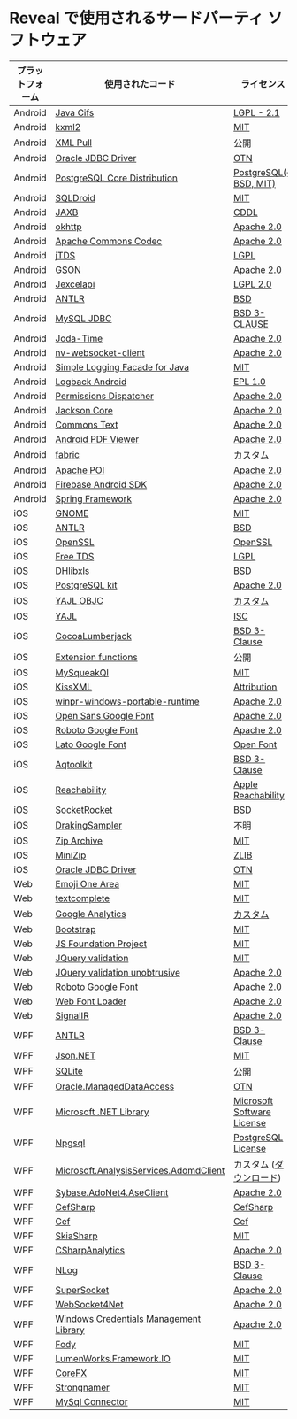 # Reveal で使用されるサードパーティ ソフトウェア

| プラットフォーム | 使用されたコード                                                                                                                     | ライセンス                                                                                                                                                                             |
| -------- | ----------------------------------------------------------------------------------------------------------------------------- | ----------------------------------------------------------------------------------------------------------------------------------------------------------------------------------- |
| Android  | [Java Cifs](http://jcifs.samba.org)                                                                                           | [LGPL - 2.1](http://www.gnu.org/licenses/old-licenses/lgpl-2.1.txt)                                                                                                                             |
| Android  | [kxml2](https://github.com/stefanhaustein/kxml2)                                                                              | [MIT](https://github.com/stefanhaustein/kxml2/blob/master/license.txt)                                                                                                                             |
| Android  | [XML Pull](http://www.xmlpull.org/)                                                                                           | 公開                                                                                                                                                                              |
| Android  | [Oracle JDBC Driver](https://mvnrepository.com/artifact/com.oracle/ojdbc14)                                                   | [OTN](https://www.oracle.com/downloads/licenses/distribution-license.html)                                                                                                          |
| Android  | [PostgreSQL Core Distribution](https://www.postgresql.org/download/)                                                          | [PostgreSQL(\~ BSD, MIT)](https://www.postgresql.org/about/licence/)                                                                                                                |
| Android  | [SQLDroid](https://github.com/SQLDroid/SQLDroid)                                                                              | [MIT](https://github.com/SQLDroid/SQLDroid/blob/master/LICENSE)                                                                                                                             |
| Android  | [JAXB](https://javaee.github.io/jaxb-v2)                                                                                      | [CDDL](https://javaee.github.io/jaxb-v2/LICENSE)                                                                                                                                     |
| Android  | [okhttp](https://github.com/square/okhttp)                                                                                    | [Apache 2.0](https://github.com/square/okhttp/blob/master/LICENSE.txt)                                                                                                                         |
| Android  | [Apache Commons Codec](http://commons.apache.org/proper/commons-codec/)                                                       | [Apache 2.0](https://www.apache.org/licenses/LICENSE-2.0.txt)                                                                                                                         |
| Android  | [jTDS](http://jtds.sourceforge.net/)                                                                                          | [LGPL](http://jtds.sourceforge.net/license.html)                                                                                                                              |
| Android  | [GSON](http://code.google.com/p/google-gson/)                                                                                 | [Apache 2.0](https://github.com/google/gson/blob/master/LICENSE)                                                                                                                         |
| Android  | [Jexcelapi](https://sourceforge.net/projects/jexcelapi/)                                                                      | [LGPL 2.0](https://sourceforge.net/projects/jexcelapi/)                                                                                                                 |
| Android  | [ANTLR](https://www.antlr.org/download.html)                                                                                  | [BSD](https://www.antlr.org/license.html)                                                                                                                                           |
| Android  | [MySQL JDBC](https://github.com/krummas/DrizzleJDBC)                                                                          | [BSD 3-CLAUSE](https://github.com/krummas/DrizzleJDBC/blob/master/LICENSE.txt)                                                                                                                        |
| Android  | [Joda-Time](https://www.joda.org/joda-time/)                                                                                  | [Apache 2.0](https://www.joda.org/joda-time/licenses.html)                                                                                                                         |
| Android  | [nv-websocket-client](https://github.com/TakahikoKawasaki/nv-websocket-client)                                                | [Apache 2.0](https://github.com/TakahikoKawasaki/nv-websocket-client/blob/master/LICENSE)                                                                                                                         |
| Android  | [Simple Logging Facade for Java](https://www.slf4j.org/)                                                                      | [MIT](http://www.slf4j.org/license.html)                                                                                                                             |
| Android  | [Logback Android](https://mvnrepository.com/artifact/com.github.tony19/logback-android/1.1.11-1)                                                                  | [EPL 1.0](https://mvnrepository.com/artifact/com.github.tony19/logback-android/1.1.11-1)                                                                                                                        |
| Android  | [Permissions Dispatcher](https://github.com/permissions-dispatcher/PermissionsDispatcher)                                     | [Apache 2.0](https://github.com/permissions-dispatcher/PermissionsDispatcher/blob/master/LICENSE)                                                                                                                         |
| Android  | [Jackson Core](https://github.com/FasterXML/jackson-core)                                                                     | [Apache 2.0](https://github.com/FasterXML/jackson-core/blob/2.13/LICENSE)                                                                                                                         |
| Android  | [Commons Text](http://commons.apache.org/proper/commons-text/)                                                                | [Apache 2.0](https://opensource.org/licenses/apache2.0.php)                                                                                                                         |
| Android  | [Android PDF Viewer](https://github.com/barteksc/AndroidPdfViewer)                                                            | [Apache 2.0](https://github.com/barteksc/AndroidPdfViewer/blob/master/LICENSE)                                                                                                                         |
| Android  | [fabric](https://fabric.io/terms)                                                                                             | カスタム                                                                                                                                                                              |
| Android  | [Apache POI](https://poi.apache.org/)                                                                                         | [Apache 2.0](https://opensource.org/licenses/apache2.0.php)                                                                                                                         |
| Android  | [Firebase Android SDK](https://github.com/firebase/firebase-android-sdk)                                                      | [Apache 2.0](https://github.com/firebase/firebase-android-sdk/blob/master/LICENSE)                                                                                                                         |
| Android  | [Spring Framework](https://github.com/spring-projects/spring-framework)                                                       | [Apache 2.0](https://github.com/spring-projects/spring-framework/blob/main/LICENSE.txt)                                                                                                                         |
| iOS      | [GNOME](http://xmlsoft.org/XSLT/intro.html)                                                                                   | [MIT](https://opensource.org/licenses/mit-license.html)                                                                                                                             |
| iOS      | [ANTLR](https://www.antlr.org/download.html)                                                                                  | [BSD](https://www.antlr.org/license.html)                                                                                                                                           |
| iOS      | [OpenSSL](https://www.openssl.org/)                                                                                           | [OpenSSL](https://www.openssl.org/source/license-openssl-ssleay.txt)                                                                                                                |
| iOS      | [Free TDS](https://www.freetds.org/)                                                                                          | [LGPL](https://www.gnu.org/licenses/lgpl-3.0.html)                                                                                                                                  |
| iOS      | [DHlibxls](https://github.com/dhoerl/DHlibxls)                                                                                | [BSD](https://github.com/dhoerl/DHlibxls)                                                                                                                                 |
| iOS      | [PostgreSQL kit](https://github.com/djthorpe/postgresql-kit)                                                                  | [Apache 2.0](https://github.com/djthorpe/postgresql-kit)                                                                                                                         |
| iOS      | [YAJL OBJC](https://github.com/gabriel/yajl-objc)                                                                             | [カスタム](https://github.com/gabriel/yajl-objc/blob/master/LICENSE)                                                                                                                             |
| iOS      | [YAJL](https://lloyd.github.io/yajl/)                                                                                         | [ISC](https://lloyd.github.io/yajl/)                                                                                                                             |
| iOS      | [CocoaLumberjack](https://github.com/CocoaLumberjack/CocoaLumberjack)                                                         | [BSD 3-Clause](https://github.com/CocoaLumberjack/CocoaLumberjack/blob/master/LICENSE)                                                                                                                        |
| iOS      | [Extension functions](https://gitlab.com/liamh/extension-functions/)                                                          | 公開                                                                                                                                                                              |
| iOS      | [MySqueakQl](https://github.com/ciaranj/MySqueakQl)                                                                           | [MIT](https://github.com/ciaranj/MySqueakQl)                                                                                                                             |
| iOS      | [KissXML](https://github.com/robbiehanson/KissXML)                                                                            | [Attribution](https://github.com/robbiehanson/KissXML/blob/master/LICENSE.txt)                                                                                                                     |
| iOS      | [winpr-windows-portable-runtime](https://www.freerdp.com/2012/05/24/winpr-windows-portable-runtime)                           | [Apache 2.0](https://www.freerdp.com/2012/05/24/winpr-windows-portable-runtime)                                                                                                                         |
| iOS      | [Open Sans Google Font](https://fonts.google.com/specimen/Open+Sans)                                                          | [Apache 2.0](https://fonts.google.com/specimen/Open+Sans#license)                                                                                                                         |
| iOS      | [Roboto Google Font](https://fonts.google.com/specimen/Roboto)                                                                | [Apache 2.0](https://fonts.google.com/specimen/Roboto#license)                                                                                                                         |
| iOS      | [Lato Google Font](https://fonts.google.com/specimen/Lato)                                                                    | [Open Font](https://fonts.google.com/specimen/Lato#license)                                                                                                                                |
| iOS      | [Aqtoolkit](https://github.com/AlanQuatermain/aqtoolkit)                                                                      | [BSD 3-Clause](https://github.com/AlanQuatermain/aqtoolkit/blob/master/LICENSE)                                                                                                                        |
| iOS      | [Reachability](https://developer.apple.com/library/archive/samplecode/Reachability/Listings/Reachability_Reachability_h.html) | [Apple Reachability](https://developer.apple.com/library/archive/samplecode/Reachability/Listings/LICENSE_txt.html#//apple_ref/doc/uid/DTS40007324-LICENSE_txt-DontLinkElementID_3) |
| iOS      | [SocketRocket](https://github.com/facebook/SocketRocket)                                                                      | [BSD](https://github.com/facebookarchive/SocketRocket/blob/master/LICENSE)                                                                                                                         |
| iOS      | [DrakingSampler](https://github.com/arielelkin/DrakingSampler)                                                                | 不明                                                                                                                                                                             |
| iOS      | [Zip Archive](https://github.com/ZipArchive/ZipArchive)                                                                       | [MIT](https://github.com/ZipArchive/ZipArchive/blob/master/LICENSE.txt)                                                                                                                             |
| iOS      | [MiniZip](https://github.com/danieleggert/minizip)                                                                            | [ZLIB](https://github.com/danieleggert/minizip/blob/master/LICENSE.txt)                                                                                                                                       |
| iOS      | [Oracle JDBC Driver](https://mvnrepository.com/artifact/com.oracle/ojdbc14)                                                   | [OTN](https://www.oracle.com/downloads/licenses/distribution-license.html)                                                                                                          |
| Web      | [Emoji One Area](https://github.com/mervick/emojionearea)                                                                     | [MIT](https://github.com/mervick/emojionearea/blob/master/LICENSE)                                                                                                                             |
| Web      | [textcomplete](https://github.com/yuku/jquery-textcomplete)                                                                   | [MIT](https://github.com/yuku/textcomplete/blob/main/LICENSE)                                                                                                                             |
| Web      | [Google Analytics](https://marketingplatform.google.com/about/analytics/terms/us/)                                            | [カスタム](https://marketingplatform.google.com/about/analytics/terms/us/)                                                                                                                                                                              |
| Web      | [Bootstrap](https://github.com/twbs/bootstrap)                                                                                | [MIT](https://github.com/twbs/bootstrap/blob/main/LICENSE)                                                                                                                             |
| Web      | [JS Foundation Project](https://jquery.org/license/)                                                                          | [MIT](https://jquery.org/license/)                                                                                                                             |
| Web      | [JQuery validation](https://github.com/jquery-validation)                                                                     | [MIT](https://github.com/jquery-validation/jquery-validation/blob/master/LICENSE.md)                                                                                                                             |
| Web      | [JQuery validation unobtrusive](https://github.com/aspnet/jquery-validation-unobtrusive/)                                     | [Apache 2.0](https://github.com/aspnet/jquery-validation-unobtrusive/blob/main/LICENSE.txt)                                                                                                                         |
| Web      | [Roboto Google Font](https://fonts.google.com/specimen/Roboto)                                                                | [Apache 2.0](https://fonts.google.com/specimen/Roboto#license)                                                                                                                         |
| Web      | [Web Font Loader](https://github.com/typekit/webfontloader)                                                                   | [Apache 2.0](https://github.com/typekit/webfontloader/blob/master/LICENSE)                                                                                                                         |
| Web      | [SignalIR](https://github.com/aspnet/SignalR)                                                                                 | [Apache 2.0](https://github.com/aspnet/SignalR/blob/master/LICENSE.txt)                                                                                                                         |
| WPF      | [ANTLR](https://github.com/antlr/antlr4)                                                                                      | [BSD 3-Clause](https://github.com/antlr/antlr4/blob/master/LICENSE.txt)                                                                                                                        |
| WPF      | [Json.NET](https://www.newtonsoft.com/json)                                                                                   | [MIT](https://github.com/JamesNK/Newtonsoft.Json/blob/master/LICENSE.md)                                                                                                                             |
| WPF      | [SQLite](https://www.sqlite.org/copyright.html)                                                                               | 公開                                                                                                                                                                              |
| WPF      | [Oracle.ManagedDataAccess](https://www.nuget.org/packages/Oracle.ManagedDataAccess)                                           | [OTN](https://www.oracle.com/downloads/licenses/distribution-license.html)                                                                                                          |
| WPF      | [Microsoft .NET Library](https://www.microsoft.com/net/dotnet_library_license.htm)                                            | [Microsoft Software License](https://www.microsoft.com/net/dotnet_library_license.htm)                                                                                              |
| WPF      | [Npgsql](https://github.com/npgsql/npgsql)                                                                                    | [PostgreSQL License](https://github.com/npgsql/npgsql/blob/master/LICENSE)                                                                                                          |
| WPF      | [Microsoft.AnalysisServices.AdomdClient](https://www.nuget.org/packages/Microsoft.AnalysisServices.AdomdClient.retail.amd64/) | カスタム ([ダウンロード](https://go.microsoft.com/fwlink/?linkid=852895))                                                                                                                 |
| WPF      | [Sybase.AdoNet4.AseClient](https://www.nuget.org/packages/AdoNetCore.AseClient/)                                              | [Apache 2.0](https://www.nuget.org/packages/AdoNetCore.AseClient/)                                                                                                                         |
| WPF      | [CefSharp](https://github.com/cefsharp/cefsharp)                                                                              | [CefSharp](https://github.com/cefsharp/CefSharp/blob/master/LICENSE)                                                                                                |
| WPF      | [Cef](https://github.com/chromiumembedded/cef)                                                                                | [Cef](https://github.com/chromiumembedded/cef/blob/master/LICENSE.txt)                                                                                                     |
| WPF      | [SkiaSharp](https://github.com/mono/SkiaSharp)                                                                                | [MIT](https://github.com/mono/SkiaSharp/blob/main/LICENSE.md)                                                                                                                             |
| WPF      | [CSharpAnalytics](https://github.com/AttackPattern/CSharpAnalytics)                                                           | [Apache 2.0](https://github.com/AttackPattern/CSharpAnalytics)                                                                                                                         |
| WPF      | [NLog](https://github.com/NLog/NLog)                                                                                          | [BSD 3-Clause](https://github.com/NLog/NLog/blob/dev/LICENSE.txt)                                                                                                                        |
| WPF      | [SuperSocket](https://github.com/kerryjiang/SuperSocket)                                                                      | [Apache 2.0](https://github.com/kerryjiang/SuperSocket/blob/master/LICENSE)                                                                                                                         |
| WPF      | [WebSocket4Net](https://github.com/kerryjiang/WebSocket4Net)                                                                  | [Apache 2.0](https://github.com/kerryjiang/WebSocket4Net/blob/v0.15/LICENSE.TXT)                                                                                                                         |
| WPF      | [Windows Credentials Management Library](https://archive.codeplex.com/?p=credentialmanagement)                                | [Apache 2.0](https://archive.codeplex.com/?p=credentialmanagement)                                                                                                                         |
| WPF      | [Fody](https://github.com/Fody/Fody)                                                                                          | [MIT](https://github.com/Fody/Fody/blob/master/License.txt)                                                                                                                             |
| WPF      | [LumenWorks.Framework.IO](https://www.codeproject.com/Articles/9258/A-Fast-CSV-Reader)                                        | [MIT](https://www.codeproject.com/Articles/9258/A-Fast-CSV-Reader)                                                                                                                             |
| WPF      | [CoreFX](https://github.com/dotnet/corefx)                                                                                    | [MIT](https://opensource.org/licenses/mit-license.html)                                                                                                                             |
| WPF      | [Strongnamer](https://github.com/dsplaisted/strongnamer)                                                                      | [MIT](https://github.com/dsplaisted/strongnamer/blob/master/LICENSE)                                                                                                                             |
| WPF      | [MySql Connector](https://github.com/mysql-net/MySqlConnector)                                                                | [MIT](https://github.com/mysql-net/MySqlConnector/blob/master/LICENSE)                                                                                                                             |

